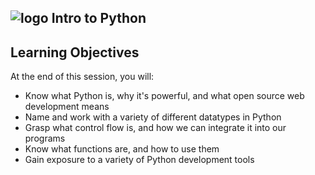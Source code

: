 ## ![logo](https://ga-dash.s3.amazonaws.com/production/assets/logo-9f88ae6c9c3871690e33280fcf557f33.png) Intro to Python

## Learning Objectives

At the end of this session, you will:
- Know what Python is, why it's powerful, and what open source web development means
- Name and work with a variety of different datatypes in Python
- Grasp what control flow is, and how we can integrate it into our programs
- Know what functions are, and how to use them
- Gain exposure to a variety of Python development tools


